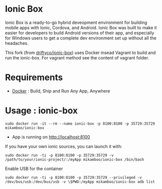 Ionic Box
=============================

Ionic Box is a ready-to-go hybrid deveopment environment for building mobile apps with Ionic, Cordova, and Android. Ionic Box was built to make it easier for developers to build Android versions of their app, and especially for Windows users to get a complete dev environment set up without all the headaches.

This fork (from [driftyco/ionic-box](https://github.com/driftyco/ionic-box)) uses Docker insead Vagrant to build and run the ionic-box. For vagrant method see the content of vagrant folder.


Requirements
=================

* [Docker](https://www.docker.com/) : Build, Ship and Run Any App, Anywhere


Usage : ionic-box
=================

    sudo docker run -it --rm --name ionic-box -p 8100:8100 -p 35729:35729 mikamboo/ionic-box

* App is running on [http://localhost:8100](http://localhost:8100)

If you have your own ionic sources, you can launch it with:

    sudo docker run -ti -p 8100:8100 -p 35729:35729 -v /path/to/your/ionic-project/:/myApp mikamboo/ionic-box /bin/bash

Enable USB for the container

    sudo docker run -ti -p 8100:8100 -p 35729:35729 --privileged -v /dev/bus/usb:/dev/bus/usb -v \$PWD:/myApp mikamboo/ionic-box adb list


